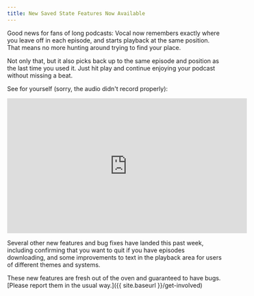 ```yaml
---
title: New Saved State Features Now Available
---
```


Good news for fans of long podcasts: Vocal now remembers exactly where you leave off in each episode, and starts playback at the same position. That means no more hunting around trying to find your place.

Not only that, but it also picks back up to the same episode and position as the last time you used it. Just hit play and continue enjoying your podcast without missing a beat.

See for yourself (sorry, the audio didn't record properly):

<iframe width="560" height="315" src="https://www.youtube.com/embed/h5A8e0zXq4M" frameborder="0" allowfullscreen></iframe>

Several other new features and bug fixes have landed this past week, including confirming that you want to quit if you have episodes downloading, and some improvements to text in the playback area for users of different themes and systems.

These new features are fresh out of the oven and guaranteed to have bugs. [Please report them in the usual way.]({{ site.baseurl }}/get-involved)
